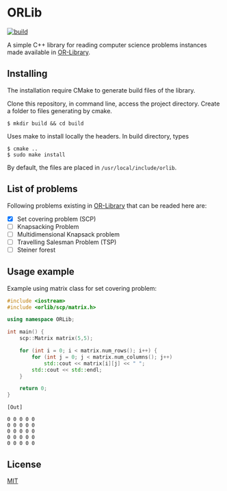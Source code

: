 # ORLib

[![build](https://travis-ci.org/pinho/orlib.svg?branch=master)](https://travis-ci.org/pinho/orlib)

A simple C++ library for reading computer science problems instances made
available in [OR-Library](http://people.brunel.ac.uk/~mastjjb/jeb/info.html).


## Installing

The installation require CMake to generate build files of the library.

Clone this repository, in command line, access the project directory.
Create a folder to files generating by cmake.

```
$ mkdir build && cd build
```

Uses make to install locally the headers.
In build directory, types

```
$ cmake ..
$ sudo make install
```

By default, the files are placed in `/usr/local/include/orlib`.


## List of problems

Following problems existing in
[OR-Library](http://people.brunel.ac.uk/~mastjjb/jeb/info.html)
that can be readed here are:

- [X] Set covering problem (SCP)
- [ ] Knapsacking Problem
- [ ] Multidimensional Knapsack problem
- [ ] Travelling Salesman Problem (TSP)
- [ ] Steiner forest

## Usage example

Example using matrix class for set covering problem:

```c++
#include <iostream>
#include <orlib/scp/matrix.h>

using namespace ORLib;

int main() {
    scp::Matrix matrix(5,5);

    for (int i = 0; i < matrix.num_rows(); i++) {
        for (int j = 0; j < matrix.num_columns(); j++)
            std::cout << matrix[i][j] << " ";
        std::cout << std::endl;
    }

    return 0;
}
```

`[Out]`
```
0 0 0 0 0 
0 0 0 0 0 
0 0 0 0 0 
0 0 0 0 0 
0 0 0 0 0 
```

## License

[MIT](https://opensource.org/licenses/MIT)
